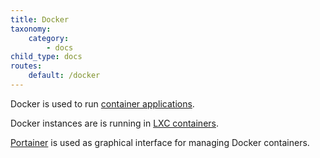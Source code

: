 ```yaml
---
title: Docker
taxonomy:
    category:
        - docs
child_type: docs
routes:
    default: /docker
---
```


Docker is used to run [container applications](/container-applications).

Docker instances are is running in [LXC containers](/lxc).

[Portainer](/portainer) is used as graphical interface for managing Docker containers.